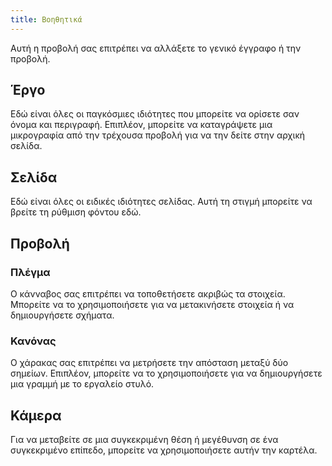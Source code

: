 ```yaml
---
title: Βοηθητικά
---
```


Αυτή η προβολή σας επιτρέπει να αλλάξετε το γενικό έγγραφο ή την προβολή.

## Έργο

Εδώ είναι όλες οι παγκόσμιες ιδιότητες που μπορείτε να ορίσετε σαν όνομα και περιγραφή.
Επιπλέον, μπορείτε να καταγράψετε μια μικρογραφία από την τρέχουσα προβολή για να την δείτε στην αρχική σελίδα.

## Σελίδα

Εδώ είναι όλες οι ειδικές ιδιότητες σελίδας. Αυτή τη στιγμή μπορείτε να βρείτε τη ρύθμιση φόντου εδώ.

## Προβολή

### Πλέγμα

Ο κάνναβος σας επιτρέπει να τοποθετήσετε ακριβώς τα στοιχεία. Μπορείτε να το χρησιμοποιήσετε για να μετακινήσετε στοιχεία ή να δημιουργήσετε σχήματα.

### Κανόνας

Ο χάρακας σας επιτρέπει να μετρήσετε την απόσταση μεταξύ δύο σημείων. Επιπλέον, μπορείτε να το χρησιμοποιήσετε για να δημιουργήσετε μια γραμμή με το εργαλείο στυλό.

## Κάμερα

Για να μεταβείτε σε μια συγκεκριμένη θέση ή μεγέθυνση σε ένα συγκεκριμένο επίπεδο, μπορείτε να χρησιμοποιήσετε αυτήν την καρτέλα.
